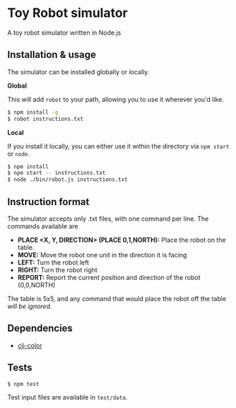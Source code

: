 # Toy Robot simulator

A toy robot simulator written in Node.js 

## Installation & usage

The simulator can be installed globally or locally. 

**Global**

This will add ```robot``` to your path, allowing you to use it wherever you'd like.
```sh
$ npm install -g
$ robot instructions.txt
```

**Local**

If you install it locally, you can either use it within the directory via ```npm start``` or ```node```.
```sh
$ npm install
$ npm start -- instructions.txt
$ node ./bin/robot.js instructions.txt
```

## Instruction format

The simulator accepts only .txt files, with one command per line. The commands available are

- **PLACE <X, Y, DIRECTION> (PLACE 0,1,NORTH):** Place the robot on the table.
- **MOVE:** Move the robot one unit in the direction it is facing
- **LEFT:** Turn the robot left
- **RIGHT:** Turn the robot right
- **REPORT:** Report the current position and direction of the robot (0,0,NORTH)

The table is 5x5, and any command that would place the robot off the table *will be ignored*.

## Dependencies

- [cli-color](https://github.com/medikoo/cli-color)

## Tests

```sh
$ npm test
```

Test input files are available in ```test/data```. 


